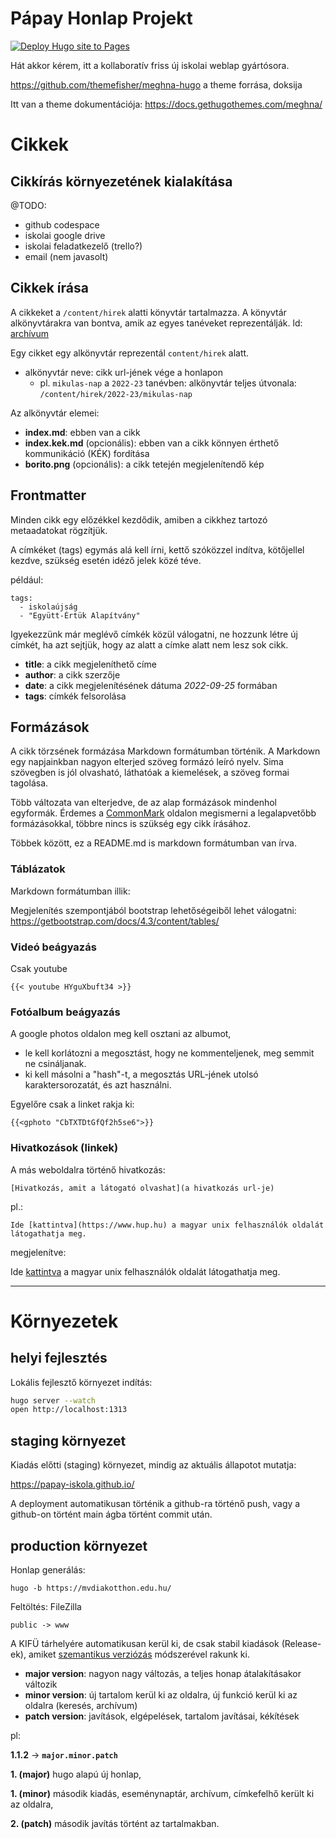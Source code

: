 # Pápay Honlap Projekt

[![Deploy Hugo site to Pages](https://github.com/papay-iskola/papay-iskola.github.io/actions/workflows/hugo.yml/badge.svg)](https://github.com/papay-iskola/papay-iskola.github.io/actions/workflows/hugo.yml)

Hát akkor kérem, itt a kollaboratív friss új iskolai weblap gyártósora.

https://github.com/themefisher/meghna-hugo a theme forrása, doksija

Itt van a theme dokumentációja: https://docs.gethugothemes.com/meghna/


# Cikkek

## Cikkírás környezetének kialakítása

@TODO:

- github codespace
- iskolai google drive
- iskolai feladatkezelő (trello?)
- email (nem javasolt)

## Cikkek írása

A cikkeket a `/content/hirek` alatti könyvtár tartalmazza. A könyvtár alkönyvtárakra van bontva, amik az egyes tanéveket reprezentálják. ld: [archívum](archívum)

Egy cikket egy alkönyvtár reprezentál `content/hirek` alatt.
- alkönyvtár neve: cikk url-jének vége a honlapon
  - pl. `mikulas-nap` a `2022-23` tanévben: alkönyvtár teljes útvonala: `/content/hirek/2022-23/mikulas-nap`

Az alkönyvtár elemei:
- **index.md**: ebben van a cikk
- **index.kek.md** (opcionális): ebben van a cikk könnyen érthető kommunikáció (KÉK) fordítása
- **borito.png** (opcionális): a cikk tetején megjelenítendő kép

## Frontmatter

Minden cikk egy előzékkel kezdődik, amiben a cikkhez tartozó metaadatokat rögzítjük.

A címkéket (tags) egymás alá kell írni, kettő szóközzel indítva, kötőjellel kezdve, szükség esetén idéző jelek közé téve.

például:

```
tags:
  - iskolaújság
  - "Együtt-Értük Alapítvány"
```

Igyekezzünk már meglévő címkék közül válogatni, ne hozzunk létre új címkét, ha azt sejtjük,
hogy az alatt a címke alatt nem lesz sok cikk.

- **title**: a cikk megjeleníthető címe
- **author**: a cikk szerzője
- **date**: a cikk megjelenítésének dátuma *2022-09-25* formában
- **tags**: címkék felsorolása

## Formázások

A cikk törzsének formázása Markdown formátumban történik. A Markdown egy napjainkban nagyon elterjed szöveg formázó leíró nyelv.
Sima szövegben is jól olvasható, láthatóak a kiemelések, a szöveg formai tagolása.

Több változata van elterjedve, de az alap formázások mindenhol egyformák. Érdemes a [CommonMark](https://commonmark.org/help/) oldalon megismerni a legalapvetőbb
formázásokkal, többre nincs is szükség egy cikk írásához.

Többek között, ez a README.md is markdown formátumban van írva.

### Táblázatok

Markdown formátumban illik: 

Megjelenítés szempontjából bootstrap lehetőségeiből lehet válogatni: https://getbootstrap.com/docs/4.3/content/tables/

### Videó beágyazás

Csak youtube
```
{{< youtube HYguXbuft34 >}}
```
### Fotóalbum beágyazás

A google photos oldalon meg kell osztani az albumot,
- le kell korlátozni a megosztást, hogy ne kommenteljenek, meg semmit ne csináljanak.
- ki kell másolni a "hash"-t, a megosztás URL-jének utolsó karaktersorozatát, és azt használni.

Egyelőre csak a linket rakja ki:

```
{{<gphoto "CbTXTDtGfQf2h5se6">}}
```

### Hivatkozások (linkek)

A más weboldalra történő hivatkozás:

```
[Hivatkozás, amit a látogató olvashat](a hivatkozás url-je)
```

pl.:

```
Ide [kattintva](https://www.hup.hu) a magyar unix felhasználók oldalát látogathatja meg.
```

megjelenítve:

Ide [kattintva](https://www.hup.hu) a magyar unix felhasználók oldalát látogathatja meg.


---
# Környezetek

## helyi fejlesztés


Lokális fejlesztő környezet indítás:

```bash
hugo server --watch
open http://localhost:1313
```

## staging környezet

Kiadás előtti (staging) környezet, mindig az aktuális állapotot mutatja:

https://papay-iskola.github.io/

A deployment automatikusan történik a github-ra történő push, vagy a github-on történt main ágba történt commit után.

## production környezet

Honlap generálás:

```
hugo -b https://mvdiakotthon.edu.hu/
```

Feltöltés: FileZilla

```
public -> www
```

A KIFÜ tárhelyére automatikusan kerül ki, de csak stabil kiadások (Release-ek), amiket [szemantikus verziózás](https://semver.org/) módszerével rakunk ki.

- **major version**: nagyon nagy változás, a teljes honap átalakításakor változik
- **minor version**: új tartalom kerül ki az oldalra, új funkció kerül ki az oldalra (keresés, archívum)
- **patch version**: javítások, elgépelések, tartalom javításai, kékítések

pl:

**1.1.2** -> **`major.minor.patch`**

**1. (major)** hugo alapú új honlap,

**1. (minor)** második kiadás, eseménynaptár, archívum, címkefelhő került ki az oldalra,

**2. (patch)** második javítás történt az tartalmakban.
